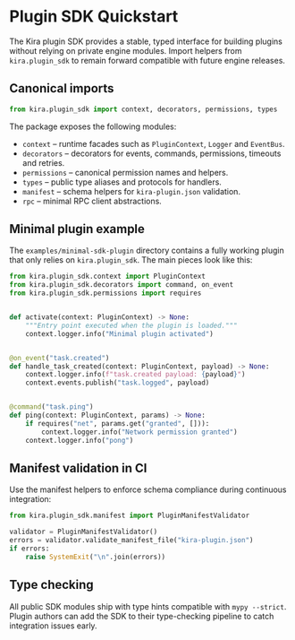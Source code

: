 # Plugin SDK Quickstart

The Kira plugin SDK provides a stable, typed interface for building plugins
without relying on private engine modules. Import helpers from
`kira.plugin_sdk` to remain forward compatible with future engine releases.

## Canonical imports

```python
from kira.plugin_sdk import context, decorators, permissions, types
```

The package exposes the following modules:

- `context` – runtime facades such as `PluginContext`, `Logger` and `EventBus`.
- `decorators` – decorators for events, commands, permissions, timeouts and retries.
- `permissions` – canonical permission names and helpers.
- `types` – public type aliases and protocols for handlers.
- `manifest` – schema helpers for `kira-plugin.json` validation.
- `rpc` – minimal RPC client abstractions.

## Minimal plugin example

The `examples/minimal-sdk-plugin` directory contains a fully working plugin
that only relies on `kira.plugin_sdk`. The main pieces look like this:

```python
from kira.plugin_sdk.context import PluginContext
from kira.plugin_sdk.decorators import command, on_event
from kira.plugin_sdk.permissions import requires


def activate(context: PluginContext) -> None:
    """Entry point executed when the plugin is loaded."""
    context.logger.info("Minimal plugin activated")


@on_event("task.created")
def handle_task_created(context: PluginContext, payload) -> None:
    context.logger.info(f"task.created payload: {payload}")
    context.events.publish("task.logged", payload)


@command("task.ping")
def ping(context: PluginContext, params) -> None:
    if requires("net", params.get("granted", [])):
        context.logger.info("Network permission granted")
    context.logger.info("pong")
```

## Manifest validation in CI

Use the manifest helpers to enforce schema compliance during continuous
integration:

```python
from kira.plugin_sdk.manifest import PluginManifestValidator

validator = PluginManifestValidator()
errors = validator.validate_manifest_file("kira-plugin.json")
if errors:
    raise SystemExit("\n".join(errors))
```

## Type checking

All public SDK modules ship with type hints compatible with `mypy --strict`.
Plugin authors can add the SDK to their type-checking pipeline to catch
integration issues early.
